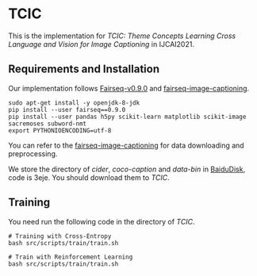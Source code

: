 # TCIC

This is the implementation for *TCIC: Theme Concepts Learning Cross Language and Vision for Image Captioning* in IJCAI2021.

## Requirements and Installation
Our implementation follows [Fairseq-v0.9.0](https://github.com/pytorch/fairseq) and [fairseq-image-captioning](https://github.com/krasserm/fairseq-image-captioning).

```
sudo apt-get install -y openjdk-8-jdk
pip install --user fairseq==0.9.0
pip install --user pandas h5py scikit-learn matplotlib scikit-image sacremoses subword-nmt
export PYTHONIOENCODING=utf-8
```

You can refer to the [fairseq-image-captioning](https://github.com/krasserm/fairseq-image-captioning) for data downloading and preprocessing.


We store the directory of *cider*, *coco-caption* and *data-bin* in
[BaiduDisk](https://pan.baidu.com/s/1zMHZN7V55LsSMiLp4HLubQ), code is 3eje.
You should download them to *TCIC*.


## Training

You need run the following code in the directory of *TCIC*.

```
# Training with Cross-Entropy
bash src/scripts/train/train.sh

# Train with Reinforcement Learning
bash src/scripts/train/train.sh
```



